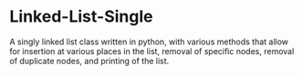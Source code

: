 # Linked-List-Single
A singly linked list class written in python, with various methods that allow for insertion at various places in the list, removal of specific nodes, removal of duplicate nodes, and printing of the list.
